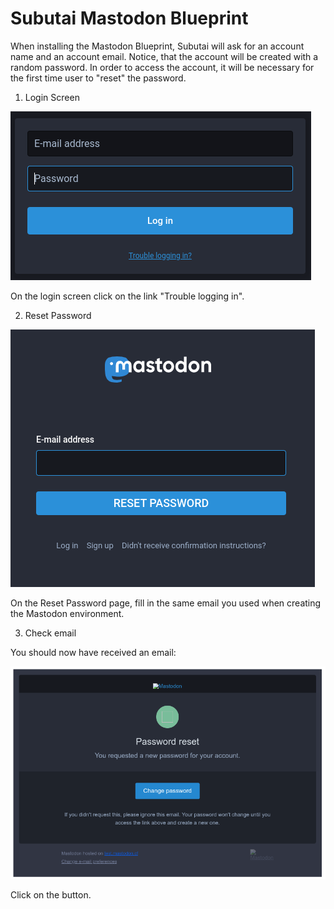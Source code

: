 # Subutai Mastodon Blueprint

When installing the Mastodon Blueprint, Subutai will ask for an account name and an account email.  Notice, 
that the account will be created with a random password.  In order to access the account, it will be necessary
for the first time user to "reset" the password.

1. Login Screen

![Login Screen](https://github.com/lbthomsen/subutai-bp-mastodon/raw/master/doc/login.png)

On the login screen click on the link "Trouble logging in".

2. Reset Password

![Reset Password](https://github.com/lbthomsen/subutai-bp-mastodon/raw/master/doc/reset.png)

On the Reset Password page, fill in the same email you used when creating the Mastodon environment.

3. Check email

You should now have received an email:

![Reset Password Email](https://github.com/lbthomsen/subutai-bp-mastodon/raw/master/doc/email.png)

Click on the button.

